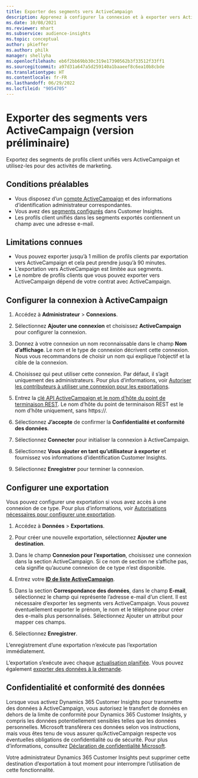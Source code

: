 ```yaml
---
title: Exporter des segments vers ActiveCampaign
description: Apprenez à configurer la connexion et à exporter vers ActiveCampaign.
ms.date: 10/08/2021
ms.reviewer: mhart
ms.subservice: audience-insights
ms.topic: conceptual
author: pkieffer
ms.author: philk
manager: shellyha
ms.openlocfilehash: eb6f2bb69bb30c319e17390562b3f33512f33ff1
ms.sourcegitcommit: a97d31a647a5d259140a1baaeef8c6ea10b8cbde
ms.translationtype: HT
ms.contentlocale: fr-FR
ms.lasthandoff: 06/29/2022
ms.locfileid: "9054705"
---
```

# <a name="export-segments-to-activecampaign-preview"></a>Exporter des segments vers ActiveCampaign (version préliminaire)

Exportez des segments de profils client unifiés vers ActiveCampaign et utilisez-les pour des activités de marketing.

## <a name="prerequisites"></a>Conditions préalables

- Vous disposez d’un [compte ActiveCampaign](https://www.activecampaign.com/) et des informations d’identification administrateur correspondantes.
- Vous avez des [segments configurés](segments.md) dans Customer Insights.
- Les profils client unifiés dans les segments exportés contiennent un champ avec une adresse e-mail.

## <a name="known-limitations"></a>Limitations connues

- Vous pouvez exporter jusqu’à 1 million de profils clients par exportation vers ActiveCampaign et cela peut prendre jusqu’à 90 minutes.
- L’exportation vers ActiveCampaign est limitée aux segments.
- Le nombre de profils clients que vous pouvez exporter vers ActiveCampaign dépend de votre contrat avec ActiveCampaign.

## <a name="set-up-connection-to-activecampaign"></a>Configurer la connexion à ActiveCampaign

1. Accédez à **Administrateur** > **Connexions**.

1. Sélectionnez **Ajouter une connexion** et choisissez **ActiveCampaign** pour configurer la connexion.

1. Donnez à votre connexion un nom reconnaissable dans le champ **Nom d’affichage**. Le nom et le type de connexion décrivent cette connexion. Nous vous recommandons de choisir un nom qui explique l’objectif et la cible de la connexion.

1. Choisissez qui peut utiliser cette connexion. Par défaut, il s’agit uniquement des administrateurs. Pour plus d’informations, voir [Autoriser les contributeurs à utiliser une connexion pour les exportations](connections.md#allow-contributors-to-use-a-connection-for-exports).

1. Entrez la [clé API ActiveCampaign et le nom d’hôte du point de terminaison REST](https://help.activecampaign.com/hc/articles/207317590-Getting-started-with-the-API#how-to-obtain-your-activecampaign-api-url-and-key). Le nom d’hôte du point de terminaison REST est le nom d’hôte uniquement, sans https://. 

1. Sélectionnez **J’accepte** de confirmer la **Confidentialité et conformité des données**.

1. Sélectionnez **Connecter** pour initialiser la connexion à ActiveCampaign.

1. Sélectionnez **Vous ajouter en tant qu’utilisateur à exporter** et fournissez vos informations d’identification Customer Insights.

1. Sélectionnez **Enregistrer** pour terminer la connexion.

## <a name="configure-an-export"></a>Configurer une exportation

Vous pouvez configurer une exportation si vous avez accès à une connexion de ce type. Pour plus d’informations, voir [Autorisations nécessaires pour configurer une exportation](export-destinations.md#set-up-a-new-export).

1. Accédez à **Données** > **Exportations**.

1. Pour créer une nouvelle exportation, sélectionnez **Ajouter une destination**.

1. Dans le champ **Connexion pour l’exportation**, choisissez une connexion dans la section ActiveCampaign. Si ce nom de section ne s’affiche pas, cela signifie qu’aucune connexion de ce type n’est disponible.

1. Entrez votre [**ID de liste ActiveCampaign**](https://help.activecampaign.com/hc/articles/360000030559-How-to-create-a-list-in-ActiveCampaign).    

1. Dans la section **Correspondance des données**, dans le champ **E-mail**, sélectionnez le champ qui représente l’adresse e-mail d’un client. Il est nécessaire d’exporter les segments vers ActiveCampaign. Vous pouvez éventuellement exporter le prénom, le nom et le téléphone pour créer des e-mails plus personnalisés. Sélectionnez Ajouter un attribut pour mapper ces champs.

1. Sélectionnez **Enregistrer**.

L’enregistrement d’une exportation n’exécute pas l’exportation immédiatement.

L’exportation s’exécute avec chaque [actualisation planifiée](system.md#schedule-tab). Vous pouvez également [exporter des données à la demande](export-destinations.md#run-exports-on-demand). 


## <a name="data-privacy-and-compliance"></a>Confidentialité et conformité des données

Lorsque vous activez Dynamics 365 Customer Insights pour transmettre des données à ActiveCampaign, vous autorisez le transfert de données en dehors de la limite de conformité pour Dynamics 365 Customer Insights, y compris les données potentiellement sensibles telles que les données personnelles. Microsoft transférera ces données selon vos instructions, mais vous êtes tenu de vous assurer qu’ActiveCampaign respecte vos éventuelles obligations de confidentialité ou de sécurité. Pour plus d’informations, consultez [Déclaration de confidentialité Microsoft](https://go.microsoft.com/fwlink/?linkid=396732).

Votre administrateur Dynamics 365 Customer Insights peut supprimer cette destination d’exportation à tout moment pour interrompre l’utilisation de cette fonctionnalité.
